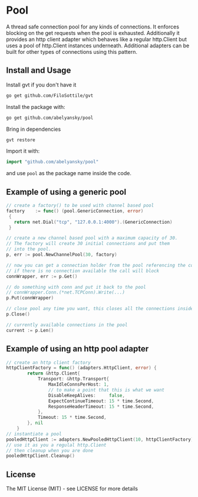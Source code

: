 # Pool

A  thread safe connection pool for any kinds of connections. It enforces blocking on the get requests when the pool is exhausted.
Additionally it provides an http client adapter which behaves like a regular http.Client but uses a pool of http.Client instances
underneath. Additional adapters can be built for other types of connections using this pattern.

## Install and Usage

Install gvt if you don't have it
```bash
go get github.com/FiloSottile/gvt
```

Install the package with:
```bash
go get github.com/abelyansky/pool
```

Bring in dependencies
```bash
gvt restore
```

Import it with:

```go
import "github.com/abelyansky/pool"
```

and use `pool` as the package name inside the code.

## Example of using a generic pool

```go
// create a factory() to be used with channel based pool
factory    := func() (pool.GenericConnection, error) 
 {  
   return net.Dial("tcp", "127.0.0.1:4000").(GenericConnection) 
 }

// create a new channel based pool with a maximum capacity of 30. 
// The factory will create 30 initial connections and put them
// into the pool.
p, err := pool.NewChannelPool(30, factory)

// now you can get a connection holder from the pool referencing the connection.
// if there is no connection available the call will block
connWrapper, err := p.Get()

// do something with conn and put it back to the pool
// connWrapper.Conn.(*net.TCPConn).Write(...)
p.Put(connWrapper)

// close pool any time you want, this closes all the connections inside a pool
p.Close()

// currently available connections in the pool
current := p.Len()
```

## Example of using an http pool adapter

```go
// create an http client factory
httpClientFactory = func() (adapters.HttpClient, error) {
		return &http.Client{
			Transport: &http.Transport{
				MaxIdleConnsPerHost: 1,
				// to make a point that this is what we want
				DisableKeepAlives:     false,
				ExpectContinueTimeout: 15 * time.Second,
				ResponseHeaderTimeout: 15 * time.Second,
			},
			Timeout: 15 * time.Second,
		}, nil
	}
// instantiate a pool
pooledHttpClient := adapters.NewPooledHttpClient(10, httpClientFactory)
// use it as you a regulal http.Client
// then cleanup when you are done
pooledHttpClient.Cleanup()
```

## License

The MIT License (MIT) - see LICENSE for more details
